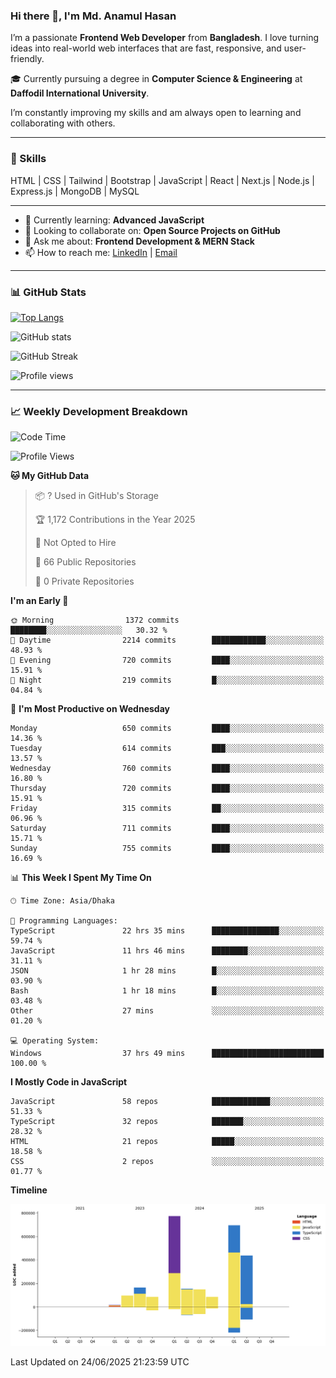 ### Hi there 👋, I'm Md. Anamul Hasan

I’m a passionate **Frontend Web Developer** from **Bangladesh**. I love turning ideas into real-world web interfaces that are fast, responsive, and user-friendly.

🎓 Currently pursuing a degree in **Computer Science & Engineering** at **Daffodil International University**.

I’m constantly improving my skills and am always open to learning and collaborating with others.

---

### 🚀 Skills
HTML | CSS | Tailwind | Bootstrap | JavaScript | React | Next.js | Node.js | Express.js | MongoDB | MySQL 

---

- 🌱 Currently learning: **Advanced JavaScript**
- 👯 Looking to collaborate on: **Open Source Projects on GitHub**
- 💬 Ask me about: **Frontend Development & MERN Stack**
- 📫 How to reach me: [LinkedIn](https://www.linkedin.com/in/mdanamulhasan201) | [Email](mailto:anamulhasan3625@gmail.com)

---

### 📊 GitHub Stats

[![Top Langs](https://github-readme-stats.vercel.app/api/top-langs/?username=mdanamulhasan201&layout=compact)](https://github.com/anuraghazra/github-readme-stats)

![GitHub stats](https://github-readme-stats.vercel.app/api?username=mdanamulhasan201&show_icons=true&count_private=true&theme=tokyonight)

![GitHub Streak](https://streak-stats.demolab.com?user=mdanamulhasan201&theme=tokyonight)

![Profile views](https://gpvc.arturio.dev/mdanamulhasan201)

---

### 📈 Weekly Development Breakdown

<!--START_SECTION:waka-->
![Code Time](http://img.shields.io/badge/Code%20Time-330%20hrs%202%20mins-blue)

![Profile Views](http://img.shields.io/badge/Profile%20Views-1-blue)

**🐱 My GitHub Data** 

> 📦 ? Used in GitHub's Storage 
 > 
> 🏆 1,172 Contributions in the Year 2025
 > 
> 🚫 Not Opted to Hire
 > 
> 📜 66 Public Repositories 
 > 
> 🔑 0 Private Repositories 
 > 
**I'm an Early 🐤** 

```text
🌞 Morning                1372 commits        ████████░░░░░░░░░░░░░░░░░   30.32 % 
🌆 Daytime                2214 commits        ████████████░░░░░░░░░░░░░   48.93 % 
🌃 Evening                720 commits         ████░░░░░░░░░░░░░░░░░░░░░   15.91 % 
🌙 Night                  219 commits         █░░░░░░░░░░░░░░░░░░░░░░░░   04.84 % 
```
📅 **I'm Most Productive on Wednesday** 

```text
Monday                   650 commits         ████░░░░░░░░░░░░░░░░░░░░░   14.36 % 
Tuesday                  614 commits         ███░░░░░░░░░░░░░░░░░░░░░░   13.57 % 
Wednesday                760 commits         ████░░░░░░░░░░░░░░░░░░░░░   16.80 % 
Thursday                 720 commits         ████░░░░░░░░░░░░░░░░░░░░░   15.91 % 
Friday                   315 commits         ██░░░░░░░░░░░░░░░░░░░░░░░   06.96 % 
Saturday                 711 commits         ████░░░░░░░░░░░░░░░░░░░░░   15.71 % 
Sunday                   755 commits         ████░░░░░░░░░░░░░░░░░░░░░   16.69 % 
```


📊 **This Week I Spent My Time On** 

```text
🕑︎ Time Zone: Asia/Dhaka

💬 Programming Languages: 
TypeScript               22 hrs 35 mins      ███████████████░░░░░░░░░░   59.74 % 
JavaScript               11 hrs 46 mins      ████████░░░░░░░░░░░░░░░░░   31.11 % 
JSON                     1 hr 28 mins        █░░░░░░░░░░░░░░░░░░░░░░░░   03.90 % 
Bash                     1 hr 18 mins        █░░░░░░░░░░░░░░░░░░░░░░░░   03.48 % 
Other                    27 mins             ░░░░░░░░░░░░░░░░░░░░░░░░░   01.20 % 

💻 Operating System: 
Windows                  37 hrs 49 mins      █████████████████████████   100.00 % 
```

**I Mostly Code in JavaScript** 

```text
JavaScript               58 repos            █████████████░░░░░░░░░░░░   51.33 % 
TypeScript               32 repos            ███████░░░░░░░░░░░░░░░░░░   28.32 % 
HTML                     21 repos            █████░░░░░░░░░░░░░░░░░░░░   18.58 % 
CSS                      2 repos             ░░░░░░░░░░░░░░░░░░░░░░░░░   01.77 % 
```



**Timeline**

![Lines of Code chart](https://raw.githubusercontent.com/mdanamulhasan201/mdanamulhasan201/main/assets/bar_graph.png)


 Last Updated on 24/06/2025 21:23:59 UTC
<!--END_SECTION:waka-->
